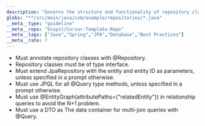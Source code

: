 ```yaml
---
description: "Governs the structure and functionality of repository classes, emphasizing the use of JpaRepository, JPQL queries, and EntityGraphs to prevent N+1 problems."
globs: "**/src/main/java/com/example/repositories/*.java"
__meta__type: "guideline"
__meta__repo: "blopit/Cursor-Template-Repo"
__meta__tags: ["Java","Spring","JPA","Database","Best Practices"]
__meta__rate: 7
---
```

- Must annotate repository classes with @Repository.
- Repository classes must be of type interface.
- Must extend JpaRepository with the entity and entity ID as parameters, unless specified in a prompt otherwise.
- Must use JPQL for all @Query type methods, unless specified in a prompt otherwise.
- Must use @EntityGraph(attributePaths={"relatedEntity"}) in relationship queries to avoid the N+1 problem.
- Must use a DTO as The data container for multi-join queries with @Query.